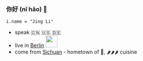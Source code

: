 ### 你好 (nǐ hǎo) 👋

```
i.name = "Jing Li"
```

* speak 🇨🇳 🇺🇸 🇩🇪
* live in [Berlin](https://goo.gl/maps/BVf3ULuYYhdKXBW8A) <img src="https://upload.wikimedia.org/wikipedia/commons/thumb/e/ec/Flag_of_Berlin.svg/200px-Flag_of_Berlin.svg.png" width=32>
* come from [Sichuan](https://en.wikipedia.org/wiki/Sichuan) - hometown of 🐼, 🌶️🌶️🌶️ cuisine

<!--
**thyrlian/thyrlian** is a ✨ _special_ ✨ repository because its `README.md` (this file) appears on your GitHub profile.

Here are some ideas to get you started:

- 🔭 I’m currently working on ...
- 🌱 I’m currently learning ...
- 👯 I’m looking to collaborate on ...
- 🤔 I’m looking for help with ...
- 💬 Ask me about ...
- 📫 How to reach me: ...
- 😄 Pronouns: ...
- ⚡ Fun fact: ...
-->
